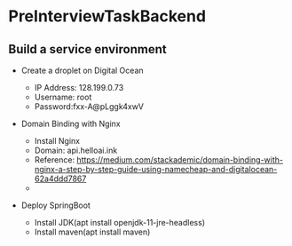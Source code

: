 # PreInterviewTaskBackend
## Build a service environment
* Create a droplet on Digital Ocean
    - IP Address: 128.199.0.73
    - Username: root
    - Password:fxx-A@pLggk4xwV
* Domain Binding with Nginx
    - Install Nginx
    - Domain: api.helloai.ink
    - Reference: https://medium.com/stackademic/domain-binding-with-nginx-a-step-by-step-guide-using-namecheap-and-digitalocean-62a4ddd7867
    - 

* Deploy SpringBoot
    - Install JDK(apt install openjdk-11-jre-headless)
    - Install maven(apt install maven)
